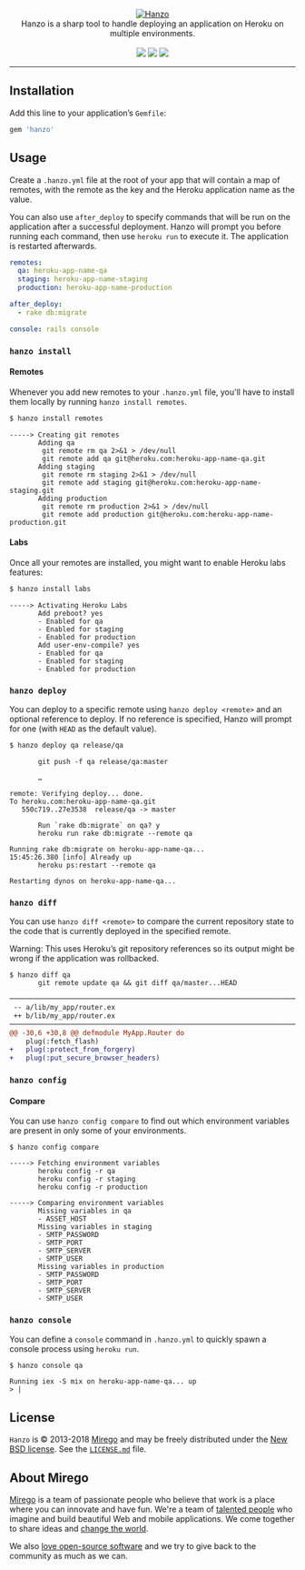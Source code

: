 <p align="center">
  <a href="https://github.com/mirego/hanzo">
    <img src="http://i.imgur.com/RZbJy1u.png" alt="Hanzo" />
  </a>
  <br />
  Hanzo is a sharp tool to handle deploying an application on Heroku on multiple environments.
  <br /><br />
  <a href="https://rubygems.org/gems/hanzo"><img src="http://img.shields.io/gem/v/hanzo.svg" /></a>
  <a href='https://gemnasium.com/mirego/hanzo'><img src="http://img.shields.io/gemnasium/mirego/hanzo.svg" /></a>
  <a href="https://travis-ci.org/mirego/hanzo"><img src="http://img.shields.io/travis/mirego/hanzo.svg" /></a>
</p>

---

## Installation

Add this line to your application’s `Gemfile`:

```ruby
gem 'hanzo'
```

## Usage

Create a `.hanzo.yml` file at the root of your app that will contain a map of
remotes, with the remote as the key and the Heroku application name as the value.

You can also use `after_deploy` to specify commands that will be run on the application
after a successful deployment. Hanzo will prompt you before running each command,
then use `heroku run` to execute it. The application is restarted afterwards.

```yaml
remotes:
  qa: heroku-app-name-qa
  staging: heroku-app-name-staging
  production: heroku-app-name-production

after_deploy:
  - rake db:migrate

console: rails console
```

### `hanzo install`

#### Remotes

Whenever you add new remotes to your `.hanzo.yml` file, you'll have to install
them locally by running `hanzo install remotes`.

```bash
$ hanzo install remotes
```

```
-----> Creating git remotes
       Adding qa
        git remote rm qa 2>&1 > /dev/null
        git remote add qa git@heroku.com:heroku-app-name-qa.git
       Adding staging
        git remote rm staging 2>&1 > /dev/null
        git remote add staging git@heroku.com:heroku-app-name-staging.git
       Adding production
        git remote rm production 2>&1 > /dev/null
        git remote add production git@heroku.com:heroku-app-name-production.git
```

#### Labs

Once all your remotes are installed, you might want to enable Heroku labs
features:

```bash
$ hanzo install labs
```

```
-----> Activating Heroku Labs
       Add preboot? yes
       - Enabled for qa
       - Enabled for staging
       - Enabled for production
       Add user-env-compile? yes
       - Enabled for qa
       - Enabled for staging
       - Enabled for production
```

### `hanzo deploy`

You can deploy to a specific remote using `hanzo deploy <remote>` and an
optional reference to deploy. If no reference is specified, Hanzo will prompt
for one (with `HEAD` as the default value).

```bash
$ hanzo deploy qa release/qa
```

```
       git push -f qa release/qa:master

       …

remote: Verifying deploy... done.
To heroku.com:heroku-app-name-qa.git
   550c719..27e3538  release/qa -> master

       Run `rake db:migrate` on qa? y
       heroku run rake db:migrate --remote qa

Running rake db:migrate on heroku-app-name-qa...
15:45:26.380 [info] Already up
       heroku ps:restart --remote qa

Restarting dynos on heroku-app-name-qa...
```

### `hanzo diff`

You can use `hanzo diff <remote>` to compare the current repository state to the code
that is currently deployed in the specified remote.

Warning: This uses Heroku’s git repository references so its output might be
wrong if the application was rollbacked.

```
$ hanzo diff qa
       git remote update qa && git diff qa/master...HEAD
```

```diff
────────────────────────────────────────────────────────────────────────────────────────────
 -- a/lib/my_app/router.ex
 ++ b/lib/my_app/router.ex
────────────────────────────────────────────────────────────────────────────────────────────
@@ -30,6 +30,8 @@ defmodule MyApp.Router do
    plug(:fetch_flash)
+   plug(:protect_from_forgery)
+   plug(:put_secure_browser_headers)
```

### `hanzo config`

#### Compare

You can use `hanzo config compare` to find out which environment variables are
present in only some of your environments.

```
$ hanzo config compare
```

```
-----> Fetching environment variables
       heroku config -r qa
       heroku config -r staging
       heroku config -r production

-----> Comparing environment variables
       Missing variables in qa
       - ASSET_HOST
       Missing variables in staging
       - SMTP_PASSWORD
       - SMTP_PORT
       - SMTP_SERVER
       - SMTP_USER
       Missing variables in production
       - SMTP_PASSWORD
       - SMTP_PORT
       - SMTP_SERVER
       - SMTP_USER
```

### `hanzo console`

You can define a `console` command in `.hanzo.yml` to quickly spawn a console
process using `heroku run`.

```bash
$ hanzo console qa
```

```
Running iex -S mix on heroku-app-name-qa... up
> |
```

## License

`Hanzo` is © 2013-2018 [Mirego](http://www.mirego.com) and may be freely
distributed under the [New BSD license](http://opensource.org/licenses/BSD-3-Clause).  See the
[`LICENSE.md`](https://github.com/mirego/hanzo/blob/master/LICENSE.md) file.

## About Mirego

[Mirego](https://www.mirego.com) is a team of passionate people who believe that
work is a place where you can innovate and have fun. We're a team of [talented people](https://life.mirego.com)
who imagine and build beautiful Web and mobile applications. We come together to share ideas and [change the world](http://mirego.org).

We also [love open-source software](https://open.mirego.com) and we try to give back to the community as much as we can.
